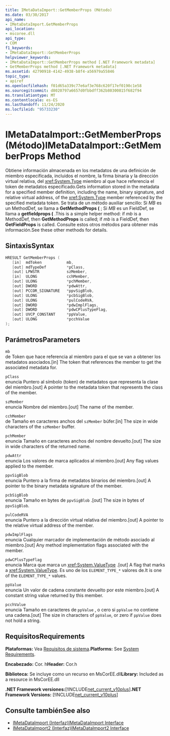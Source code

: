 ```yaml
---
title: IMetaDataImport::GetMemberProps (Método)
ms.date: 03/30/2017
api_name:
- IMetaDataImport.GetMemberProps
api_location:
- mscoree.dll
api_type:
- COM
f1_keywords:
- IMetaDataImport::GetMemberProps
helpviewer_keywords:
- IMetaDataImport::GetMemberProps method [.NET Framework metadata]
- GetMemberProps method [.NET Framework metadata]
ms.assetid: 42790918-4142-4938-b8f4-a56979a55846
topic_type:
- apiref
ms.openlocfilehash: f01d65a339c77e6af3e768c620f17ef0190c1e58
ms.sourcegitcommit: d8020797a6657d0fbbdff362b80300815f682f94
ms.translationtype: MT
ms.contentlocale: es-ES
ms.lasthandoff: 11/24/2020
ms.locfileid: "95733230"
---
```

# <a name="imetadataimportgetmemberprops-method"></a><span data-ttu-id="21a6c-102">IMetaDataImport::GetMemberProps (Método)</span><span class="sxs-lookup"><span data-stu-id="21a6c-102">IMetaDataImport::GetMemberProps Method</span></span>

<span data-ttu-id="21a6c-103">Obtiene información almacenada en los metadatos de una definición de miembro especificada, incluidos el nombre, la firma binaria y la dirección virtual relativa, del <xref:System.Type> miembro al que hace referencia el token de metadatos especificado.</span><span class="sxs-lookup"><span data-stu-id="21a6c-103">Gets information stored in the metadata for a specified member definition, including the name, binary signature, and relative virtual address, of the <xref:System.Type> member referenced by the specified metadata token.</span></span> <span data-ttu-id="21a6c-104">Se trata de un método auxiliar sencillo: Si *MB* es un MethodDef, se llama a **GetMethodProps (** ; Si *MB* es un FieldDef, se llama a **getfieldprops (** .</span><span class="sxs-lookup"><span data-stu-id="21a6c-104">This is a simple helper method: if *mb* is a MethodDef, then **GetMethodProps** is called; if *mb* is a FieldDef, then **GetFieldProps** is called.</span></span> <span data-ttu-id="21a6c-105">Consulte estos otros métodos para obtener más información.</span><span class="sxs-lookup"><span data-stu-id="21a6c-105">See these other methods for details.</span></span>
  
## <a name="syntax"></a><span data-ttu-id="21a6c-106">Sintaxis</span><span class="sxs-lookup"><span data-stu-id="21a6c-106">Syntax</span></span>  
  
```cpp  
HRESULT GetMemberProps (  
   [in]  mdToken           mb,
   [out] mdTypeDef         *pClass,  
   [out] LPWSTR            szMember,
   [in]  ULONG             cchMember,
   [out] ULONG             *pchMember,
   [out] DWORD             *pdwAttr,  
   [out] PCCOR_SIGNATURE   *ppvSigBlob,
   [out] ULONG             *pcbSigBlob,
   [out] ULONG             *pulCodeRVA,
   [out] DWORD             *pdwImplFlags,
   [out] DWORD             *pdwCPlusTypeFlag,
   [out] UVCP_CONSTANT     *ppValue,  
   [out] ULONG             *pcchValue  
);  
```  
  
## <a name="parameters"></a><span data-ttu-id="21a6c-107">Parámetros</span><span class="sxs-lookup"><span data-stu-id="21a6c-107">Parameters</span></span>  

 `mb`  
 <span data-ttu-id="21a6c-108">de Token que hace referencia al miembro para el que se van a obtener los metadatos asociados.</span><span class="sxs-lookup"><span data-stu-id="21a6c-108">[in] The token that references the member to get the associated metadata for.</span></span>  
  
 `pClass`  
 <span data-ttu-id="21a6c-109">enuncia Puntero al símbolo (token) de metadatos que representa la clase del miembro.</span><span class="sxs-lookup"><span data-stu-id="21a6c-109">[out] A pointer to the metadata token that represents the class of the member.</span></span>  
  
 `szMember`  
 <span data-ttu-id="21a6c-110">enuncia Nombre del miembro.</span><span class="sxs-lookup"><span data-stu-id="21a6c-110">[out] The name of the member.</span></span>  
  
 `cchMember`  
 <span data-ttu-id="21a6c-111">de Tamaño en caracteres anchos del `szMember` búfer.</span><span class="sxs-lookup"><span data-stu-id="21a6c-111">[in] The size in wide characters of the `szMember` buffer.</span></span>  
  
 `pchMember`  
 <span data-ttu-id="21a6c-112">enuncia Tamaño en caracteres anchos del nombre devuelto.</span><span class="sxs-lookup"><span data-stu-id="21a6c-112">[out] The size in wide characters of the returned name.</span></span>  
  
 `pdwAttr`  
 <span data-ttu-id="21a6c-113">enuncia Los valores de marca aplicados al miembro.</span><span class="sxs-lookup"><span data-stu-id="21a6c-113">[out] Any flag values applied to the member.</span></span>  
  
 `ppvSigBlob`  
 <span data-ttu-id="21a6c-114">enuncia Puntero a la firma de metadatos binarios del miembro.</span><span class="sxs-lookup"><span data-stu-id="21a6c-114">[out] A pointer to the binary metadata signature of the member.</span></span>  
  
 `pcbSigBlob`  
 <span data-ttu-id="21a6c-115">enuncia Tamaño en bytes de `ppvSigBlob` .</span><span class="sxs-lookup"><span data-stu-id="21a6c-115">[out] The size in bytes of `ppvSigBlob`.</span></span>  
  
 `pulCodeRVA`  
 <span data-ttu-id="21a6c-116">enuncia Puntero a la dirección virtual relativa del miembro.</span><span class="sxs-lookup"><span data-stu-id="21a6c-116">[out] A pointer to the relative virtual address of the member.</span></span>  
  
 `pdwImplFlags`  
 <span data-ttu-id="21a6c-117">enuncia Cualquier marcador de implementación de método asociado al miembro.</span><span class="sxs-lookup"><span data-stu-id="21a6c-117">[out] Any method implementation flags associated with the member.</span></span>  
  
 `pdwCPlusTypeFlag`  
 <span data-ttu-id="21a6c-118">enuncia Marca que marca un <xref:System.ValueType> .</span><span class="sxs-lookup"><span data-stu-id="21a6c-118">[out] A flag that marks a <xref:System.ValueType>.</span></span> <span data-ttu-id="21a6c-119">Es uno de los `ELEMENT_TYPE_*` valores de.</span><span class="sxs-lookup"><span data-stu-id="21a6c-119">It is one of the `ELEMENT_TYPE_*` values.</span></span>
  
 `ppValue`  
 <span data-ttu-id="21a6c-120">enuncia Un valor de cadena constante devuelto por este miembro.</span><span class="sxs-lookup"><span data-stu-id="21a6c-120">[out] A constant string value returned by this member.</span></span>  
  
 `pcchValue`  
 <span data-ttu-id="21a6c-121">enuncia Tamaño en caracteres de `ppValue` , o cero si `ppValue` no contiene una cadena.</span><span class="sxs-lookup"><span data-stu-id="21a6c-121">[out] The size in characters of `ppValue`, or zero if `ppValue` does not hold a string.</span></span>  
  
## <a name="requirements"></a><span data-ttu-id="21a6c-122">Requisitos</span><span class="sxs-lookup"><span data-stu-id="21a6c-122">Requirements</span></span>  

 <span data-ttu-id="21a6c-123">**Plataformas:** Vea [Requisitos de sistema](../../get-started/system-requirements.md).</span><span class="sxs-lookup"><span data-stu-id="21a6c-123">**Platforms:** See [System Requirements](../../get-started/system-requirements.md).</span></span>  
  
 <span data-ttu-id="21a6c-124">**Encabezado:** Cor. h</span><span class="sxs-lookup"><span data-stu-id="21a6c-124">**Header:** Cor.h</span></span>  
  
 <span data-ttu-id="21a6c-125">**Biblioteca:** Se incluye como un recurso en MsCorEE.dll</span><span class="sxs-lookup"><span data-stu-id="21a6c-125">**Library:** Included as a resource in MsCorEE.dll</span></span>  
  
 <span data-ttu-id="21a6c-126">**.NET Framework versiones:**[!INCLUDE[net_current_v10plus](../../../../includes/net-current-v10plus-md.md)]</span><span class="sxs-lookup"><span data-stu-id="21a6c-126">**.NET Framework Versions:** [!INCLUDE[net_current_v10plus](../../../../includes/net-current-v10plus-md.md)]</span></span>  
  
## <a name="see-also"></a><span data-ttu-id="21a6c-127">Consulte también</span><span class="sxs-lookup"><span data-stu-id="21a6c-127">See also</span></span>

- [<span data-ttu-id="21a6c-128">IMetaDataImport (Interfaz)</span><span class="sxs-lookup"><span data-stu-id="21a6c-128">IMetaDataImport Interface</span></span>](imetadataimport-interface.md)
- [<span data-ttu-id="21a6c-129">IMetaDataImport2 (Interfaz)</span><span class="sxs-lookup"><span data-stu-id="21a6c-129">IMetaDataImport2 Interface</span></span>](imetadataimport2-interface.md)
